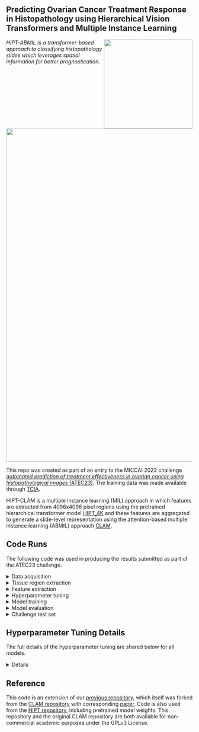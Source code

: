 ## Predicting Ovarian Cancer Treatment Response in Histopathology using Hierarchical Vision Transformers and Multiple Instance Learning 
<img src="CISTIB logo.png" align="right" width="240"/>

*HIPT-ABMIL is a transformer-based approach to classifying histopathology slides which leverages spatial information for better prognostication.* 

<img src="HIPT-AMBIL-ModelDiagram-Background-min.png" align="centre" width="900"/>

This repo was created as part of an entry to the MICCAI 2023 challenge [*automated prediction of treatment effectiveness in ovarian cancer using histopathological images* (ATEC23)](https://github.com/cwwang1979/MICCAI_ATEC23challenge). The training data was made available through [TCIA](https://wiki.cancerimagingarchive.net/pages/viewpage.action?pageId=83593077).

HIPT-CLAM is a multiple instance learning (MIL) approach in which features are extracted from 4096x4096 pixel regions using the pretrained hierarchical transformer model [HIPT_4K](https://github.com/mahmoodlab/HIPT) and these features are aggregated to generate a slide-level representation using the attention-based multiple instance learning (ABMIL) approach [CLAM](https://github.com/mahmoodlab/CLAM). 


## Code Runs
The following code was used in producing the results submitted as part of the ATEC23 challenge.

<details>
<summary>
Data acquisition
</summary>
Before running any code, we downloaded the training data from TCIA, and turned the single-level svs files into multi-level (pyramidal) svs files using libvips. Some level of compression was necessary here to reduce file sizes, though we found compression Q90 indistinguishable from uncompressed images. Single-slide example:
  
``` shell
vips tiffsave "I:\treatment_data\2-1613704B.svs" "I:\treatment_data\pyramid_jpeg90compress\2-1613704B.svs" --compression jpeg --Q 90 --tile --pyramid
```
</details>

<details>
<summary>
Tissue region extraction
</summary>
We segmented tissue using Otsu thresholding and extracted non-overlapping 4096x4096 tissue regions:
  
``` shell
python create_patches_fp.py --source "../mount_i/treatment_data/pyramid_jpeg90compress" --save_dir "../mount_outputs/extracted_mag20x_patch4096_fp_updated" --patch_size 4096 --step_size 4096 --seg --patch --stitch --sthresh 15 --mthresh 5 --use_otsu --closing 100
``` 
</details>

<details>
<summary>
Feature extraction
</summary>
We extracted [1,192] features from each 4096x4096 region using HIPT_4K:
  
``` shell
python extract_features_fp.py --use_transforms 'HIPT' --model_type 'HIPT_4K' --data_h5_dir "../mount_outputs/extracted_mag20x_Q90_patch4096_fp_updated" --data_slide_dir "../mount_i/treatment_data/pyramid_jpeg90compress" --csv_path "dataset_csv/set_treatment.csv" --feat_dir "../mount_outputs/features/treatment_Q90_hipt4096_features_normalised_updatedsegmentation" --batch_size 1 --slide_ext .svs 
```
</details>

<details>
<summary>
Hyperparameter tuning
</summary>
Grid tuning was performed using RayTune with hyperparameter options defined within main.py. This example is from tuning fold 0 of the 5-fold cross-validation using HIPT-ABMIL: 
  
``` shell
python main.py --tuning --hardware DGX --tuning_output_file /mnt/results/tuning_results/main_treatment_Q90_betterseg_patience30mineverloss_3reps_noaugs_DGX_moreoptions_fold0.csv --num_tuning_experiments 3 --data_slide_dir "/mnt/data/ATEC_jpeg90compress" --min_epochs 0 --early_stopping --split_dir "treatment_5fold_100" --k 1 --results_dir /mnt/results --exp_code treatment_HIPTnormalised_Q90_betterseg_patience30mineverloss_3reps_noaugs_tuning_moreoptions_fold0 --subtyping --weighted_sample --bag_loss ce --task treatment --max_epochs 200 --model_type clam_sb --no_inst_cluster --log_data --csv_path 'dataset_csv/set_treatment.csv' --data_root_dir "/mnt/data" --features_folder treatment_Q90_hipt4096_features_normalised_updatedsegmentation
```
</details>

<details>
<summary>
Model training
</summary>
The best model from the 5-fold cross-validation experiment (as judged by averaged validation set cross-entropy loss across three repeats and five folds) was trained:
  
``` shell
python main.py --hardware DGX --max_patches_per_slide 15 --data_slide_dir "/mnt/data/ATEC_jpeg90compress" --min_epochs 0 --early_stopping --drop_out 0.0 --lr 0.0005 --reg 0.0001 --model_size hipt_smaller --split_dir "treatment_5fold_100" --k 5 --results_dir /mnt/results --exp_code treatment_HIPTnormalised_Q90_betterseg_15patches_drop0lr0005reg0001_modelhiptsmaller_ABMILsb_ce_20x_5fold_noaugs_bestfromsecondbigtuning --subtyping --weighted_sample --bag_loss ce --task treatment --max_epochs 1000 --model_type clam_sb --no_inst_cluster --csv_path 'dataset_csv/set_treatment.csv' --data_root_dir "/mnt/data" --features_folder treatment_Q90_hipt4096_features_normalised_updatedsegmentation
```
</details>

<details>
<summary>
Model evaluation
</summary>
The model was evaluated on the test sets of the five-fold cross validation with 100,000 iterations of bootstrapping:
  
``` shell
python eval.py --drop_out 0.0 --model_size hipt_smaller --models_exp_code treatment_HIPTnormalised_Q90_betterseg_15patches_drop0lr0005reg0001_modelhiptsmaller_ABMILsb_ce_20x_5fold_noaugs_bestfromsecondbigtuning_s1 --save_exp_code treatment_HIPTnormalised_Q90_betterseg_15patches_drop0lr0005reg0001_modelhiptsmaller_ABMILsb_ce_20x_5fold_noaugs_bestfromsecondbigtuning_bootstrapping --task treatment --model_type clam_sb --results_dir /mnt/results --data_root_dir "/mnt/data" --k 5 --features_folder "treatment_Q90_hipt4096_features_normalised_updatedsegmentation" --csv_path 'dataset_csv/set_treatment.csv' 
python bootstrapping.py --num_classes 2 --model_names  treatment_HIPTnormalised_Q90_betterseg_15patches_drop0lr0005reg0001_modelhiptsmaller_ABMILsb_ce_20x_5fold_noaugs_bestfromsecondbigtuning_bootstrapping --bootstraps 100000 --run_repeats 1 --folds 5
```

The cross-validation results for this optimal HIPT-ABMIL model were as follows:

``` shell
 Confusion Matrix:
 [[ 76  49]
 [ 29 128]]

 average ce loss:  0.4858174402095372 (not bootstrapped)
 AUC mean:  [0.8206680412411297]  AUC std:  [0.02530094639907452]
 F1 mean:  [0.7659177381223935]  F1 std:  [0.02579712919409385]
 accuracy mean:  [0.7234604255319149]  accuracy std:  [0.02667653193254119]
 balanced accuracy mean:  [0.7117468943178861]  balanced accuracy std:  [0.026864606981070703]
```
</details>

<details>
<summary>
Challenge test set
</summary>

First, the test set images were pre-processed into pyramid svs files through the same approach as used for the training set images (though these originated as .bmp files rather than .svs files), for example:

``` shell
vips tiffsave "I:\treatment_data\2023MICCAI_testing_set\0.BMP" "I:\treatment_data\testpyramid_jpeg90compress\0.svs" --compression jpeg --Q 90 --tile --pyramid
```

Patches were selected (one per slide due to the size of these images) and features extracted:
``` shell
python create_patches_fp.py --source "../mount_i/treatment_data/testpyramid_jpeg90compress" --save_dir "../mount_outputs/extracted_mag20x_patch4096_fp_testset_updated_Q90" --patch_size 4096 --step_size 4096 --seg --patch --stitch --pad_slide --sthresh 15 --mthresh 5 --use_otsu --closing 200 --atfilter 8
python extract_features_fp.py --use_transforms 'HIPT' --model_type 'HIPT_4K' --data_h5_dir "../mount_outputs/extracted_mag20x_patch4096_fp_testset_updated_Q90" --data_slide_dir "../mount_i/treatment_data/testpyramid_jpeg90compress" --csv_path "dataset_csv/set_treatment_test.csv" --feat_dir "../mount_outputs/features/treatment_hipt4096_features_normalised_test_updated_Q90patches" --batch_size 1 --slide_ext .svs
```

The hyperparameters of the best-performing model on internal data was applied to create an ensemble of four models:
``` shell
python main.py --hardware DGX --max_patches_per_slide 15 --data_slide_dir "../mount_i/treatment_data/pyramid_jpeg90compress" --min_epochs 0 --early_stopping --drop_out 0.0 --lr 0.0005 --reg 0.0001 --model_size hipt_smaller --split_dir "treatment_submission_folds" --k 4 --results_dir results --exp_code treatment_HIPTnormalised_Q90_betterseg_15patches_drop0lr0005reg0001_modelhiptsmaller_ABMILsb_ce_20x_5fold_noaugs_4fold_7525test --subtyping --weighted_sample --bag_loss ce --task treatment --max_epochs 1000 --model_type clam_sb --no_inst_cluster --csv_path 'dataset_csv/set_treatment_plus_test.csv' --data_root_dir "../mount_outputs/features/" --features_folder treatment_Q90_hipt4096_features_normalised_updatedsegmentation
```

Finally, predictions were made on the TMA challenge test set, with the median of these predictions submitted for the challenge:
``` shell
python eval.py --drop_out 0.0 --model_size hipt_smaller --models_exp_code treatment_HIPTnormalised_Q90_betterseg_15patches_drop0lr0005reg0001_modelhiptsmaller_ABMILsb_ce_20x_5fold_noaugs_4fold_7525test_s1 --save_exp_code treatment_HIPTnormalised_Q90_betterseg_15patches_drop0lr0005reg0001_modelhiptsmaller_ABMILsb_ce_20x_5fold_noaugs_4fold_7525test_Q90patchestest_bootstrapping --task treatment --model_type clam_sb --results_dir results --data_root_dir "../mount_outputs/features/" --k 4 --features_folder "treatment_Q90_hipt4096_features_normalised_updatedsegmentation" --csv_path 'dataset_csv/set_treatment_plus_test.csv'
```
</details>


## Hyperparameter Tuning Details
The full details of the hyperparameter tuning are shared below for all models.

<details>
<summary>
Details
</summary>

Five hyperparameters were tuned for all models:
- Learning rate - Sets the rate of change of model parameters trained using the Adam optimiser
- Dropout - Sets the proportion of model weights to drop in each training iteration
- Regularisation - Sets the level of weight decay in the Adam optimiser
- Attention Layer Size - Sets the dimension of the attention layer, with the subsequent hidden layer size set to half of this in HIPT-based models and a quarter in ResNet-based models (due to the greater size of the feature space)
- Patches per Slide - Set the number of patches randomly selected from each slide per training epoch

One extra hyperparameter was tuned for the HIPT-CLAM models:
- B - Sets the number of regions which are clustered in feature space during model training

All models were tuned using multiple stages of grid searches. Each configuration was repeated three times and the performance averaged to account for random variations. 
The best performance (based on the cross-entropy loss of the validation sets in 5-fold cross-validation) from earlier tuning runs were used to select hyperparamter options in later runs. 
Due to resource constraints and the larger size of the ResNet-based models compared to the HIPT-based models, fewer configurations could be evaluated per run of ResNet models. This led to ResNet models being tuned in three runs rather than two. 

HIPT-ABMIL (best loss - 0.339033):
|    Hyperparameter    |        First Run       |     Second Run     | Final Selection |
|:--------------------:|:----------------------:|:------------------:|:---------------:|
|     Learning Rate    |    1e-2, 1e-3, 1e-4    |  5e-3, 1e-3, 5e-4  |       5e-4      |
|        Dropout       |     0.25, 0.5, 0.75    | 0.0, 0.2, 0.4, 0.6 |       0.0       |
|    Regularisation    | 1e-1, 1e-2, 1e-3, 1e-4 |  1e-3, 1e-4, 1e-5  |       1e-4      |
| Attention Layer Size |       64, 32, 16       |      32, 16, 8     |        16       |
|   Patches per Slide  |     25, 50, 75, 100    |   15, 25, 35, 45   |        15       |

HIPT-CLAM (best loss - 0.334781):
|    Hyperparameter    |        First Run       |     Second Run     | Final Selection |
|:--------------------:|:----------------------:|:------------------:|:---------------:|
|     Learning Rate    |    1e-2, 1e-3, 1e-4    |  5e-3, 1e-3, 5e-4  |       1e-3      |
|        Dropout       |     0.25, 0.5, 0.75    | 0.0, 0.2, 0.4, 0.6 |       0.25      |
|    Regularisation    | 1e-1, 1e-2, 1e-3, 1e-4 |  1e-3, 1e-4, 1e-5  |       1e-3      |
| Attention Layer Size |       64, 32, 16       |        16, 8       |        16       |
|   Patches per Slide  |     25, 50, 75, 100    |   15, 25, 35, 45   |        25       |
|           B          |         4, 6, 8        |      6, 8, 10      |        6        |

ResNet-CLAM (best loss - ):



</details>


## Reference
This code is an extension of our [previous repository](https://github.com/scjjb/DRAS-MIL), which itself was forked from the [CLAM repository](https://github.com/mahmoodlab/CLAM) with corresponding [paper](https://www.nature.com/articles/s41551-020-00682-w). Code is also used from the [HIPT repository](https://github.com/mahmoodlab/HIPT), including pretrained model weights. This repository and the original CLAM repository are both available for non-commercial academic purposes under the GPLv3 License.
